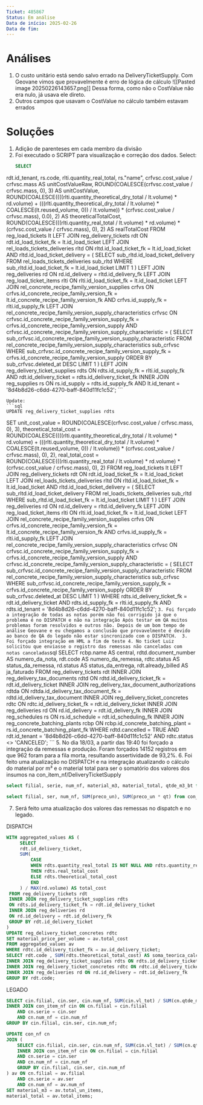 ```yaml
---
Ticket: 485867
Status: Em análise
Data de início: 2025-02-26
Data de fim:
---
```


# Análises
1. O custo unitário está sendo salvo errado na DeliveryTicketSupply. Com Geovane vimos que provavelmente é erro de lógica de cálculo
	![[Pasted image 20250226143657.png]]
	Dessa forma, como não o CostValue não era nulo, já usava ele direto.
2. Outros campos que usavam o CostValue no cálculo também estavam errados

# Soluções
1. Adição de parenteses em cada membro da divisão
2. Foi executado o SCRIPT para visualização e correção dos dados.
	Select:
	```sql
	SELECT
rdt.id_tenant,
rs.code,
rlti.quantity_real_total,
rs."name",
crfvsc.cost_value / crfvsc.mass AS unitCostValueRaw,
ROUND(COALESCE(crfvsc.cost_value / crfvsc.mass, 0), 3) AS unitCostValue,
ROUND(COALESCE((((rlti.quantity_theoretical_dry_total / lt.volume) * rd.volume) + (((rlti.quantity_theoretical_dry_total / lt.volume) * COALESCE(lt.reused_volume, 0)) / lt.volume)) * (crfvsc.cost_value / crfvsc.mass), 0.0), 2) AS theoreticalTotalCost,
ROUND(COALESCE(((rlti.quantity_real_total / lt.volume) * rd.volume) * (crfvsc.cost_value / crfvsc.mass), 0), 2) AS realTotalCost
FROM reg_load_tickets lt
LEFT JOIN reg_delivery_tickets rdt ON rdt.id_load_ticket_fk = lt.id_load_ticket
LEFT JOIN rel_loads_tickets_deliveries rltd ON rltd.id_load_ticket_fk = lt.id_load_ticket AND rltd.id_load_ticket_delivery = (
SELECT sub_rltd.id_load_ticket_delivery
FROM rel_loads_tickets_deliveries sub_rltd
WHERE sub_rltd.id_load_ticket_fk = lt.id_load_ticket
LIMIT 1
)
LEFT JOIN reg_deliveries rd ON rd.id_delivery = rltd.id_delivery_fk
LEFT JOIN reg_load_ticket_items rlti ON rlti.id_load_ticket_fk = lt.id_load_ticket
LEFT JOIN rel_concrete_recipe_family_version_supplies crfvs ON crfvs.id_concrete_recipe_family_version_fk = lt.id_concrete_recipe_family_version_fk AND crfvs.id_supply_fk = rlti.id_supply_fk
LEFT JOIN rel_concrete_recipe_family_version_supply_characteristics crfvsc ON crfvsc.id_concrete_recipe_family_version_supply_fk = crfvs.id_concrete_recipe_family_version_supply AND crfvsc.id_concrete_recipe_family_version_supply_characteristic = (
SELECT sub_crfvsc.id_concrete_recipe_family_version_supply_characteristic
FROM rel_concrete_recipe_family_version_supply_characteristics sub_crfvsc
WHERE sub_crfvsc.id_concrete_recipe_family_version_supply_fk = crfvs.id_concrete_recipe_family_version_supply
ORDER BY sub_crfvsc.deleted_at DESC
LIMIT 1
)
LEFT JOIN reg_delivery_ticket_supplies rdts ON rdts.id_supply_fk = rlti.id_supply_fk AND rdt.id_delivery_ticket = rdts.id_delivery_ticket_fk
INNER JOIN reg_supplies rs ON rs.id_supply = rdts.id_supply_fk
AND lt.id_tenant = '8d4b8d26-c6dd-4270-baff-840d11fc1c52';
	```

	Update:
	```sql
	UPDATE reg_delivery_ticket_supplies rdts
SET
unit_cost_value = ROUND(COALESCE(crfvsc.cost_value / crfvsc.mass, 0), 3),
theoretical_total_cost = ROUND(COALESCE((((rlti.quantity_theoretical_dry_total / lt.volume) * rd.volume) + (((rlti.quantity_theoretical_dry_total / lt.volume) * COALESCE(lt.reused_volume, 0)) / lt.volume)) * (crfvsc.cost_value / crfvsc.mass), 0), 2),
real_total_cost = ROUND(COALESCE(((rlti.quantity_real_total / lt.volume) * rd.volume) * (crfvsc.cost_value / crfvsc.mass), 0), 2)
FROM reg_load_tickets lt
LEFT JOIN reg_delivery_tickets rdt ON rdt.id_load_ticket_fk = lt.id_load_ticket
LEFT JOIN rel_loads_tickets_deliveries rltd
ON rltd.id_load_ticket_fk = lt.id_load_ticket
AND rltd.id_load_ticket_delivery = (
SELECT sub_rltd.id_load_ticket_delivery
FROM rel_loads_tickets_deliveries sub_rltd
WHERE sub_rltd.id_load_ticket_fk = lt.id_load_ticket
LIMIT 1
)
LEFT JOIN reg_deliveries rd ON rd.id_delivery = rltd.id_delivery_fk
LEFT JOIN reg_load_ticket_items rlti
ON rlti.id_load_ticket_fk = lt.id_load_ticket
LEFT JOIN rel_concrete_recipe_family_version_supplies crfvs
ON crfvs.id_concrete_recipe_family_version_fk = lt.id_concrete_recipe_family_version_fk
AND crfvs.id_supply_fk = rlti.id_supply_fk
LEFT JOIN rel_concrete_recipe_family_version_supply_characteristics crfvsc
ON crfvsc.id_concrete_recipe_family_version_supply_fk = crfvs.id_concrete_recipe_family_version_supply
AND crfvsc.id_concrete_recipe_family_version_supply_characteristic = (
SELECT sub_crfvsc.id_concrete_recipe_family_version_supply_characteristic
FROM rel_concrete_recipe_family_version_supply_characteristics sub_crfvsc
WHERE sub_crfvsc.id_concrete_recipe_family_version_supply_fk = crfvs.id_concrete_recipe_family_version_supply
ORDER BY sub_crfvsc.deleted_at DESC
LIMIT 1
)
WHERE rdts.id_delivery_ticket_fk = rdt.id_delivery_ticket
AND rdts.id_supply_fk = rlti.id_supply_fk
AND rdts.id_tenant = '8d4b8d26-c6dd-4270-baff-840d11fc1c52';
	```
3. Foi forçado a integração de todas as notas porém não foi corrigido já que o problema é no DISPATCH e não na integração
	Após testar em QA muitos problemas foram resolvidos e outros não. Depois de um bom tempo de análise Geovane e eu chegamos a conclusão que provavelmente é devido ao banco de QA do legado não estar sincronizado com o DISPATCH. 
3. Foi forçado integração em HML a fim de teste
4. No ticket Luiz solicitou que enviasse o registro das remessas não canceladas com notas canceladas
	```sql
	SELECT rcbp.name AS central, rdtd.document_number AS numero_da_nota, rdt.code AS numero_da_remessa, rdtc.status AS status_da_remessa, rd.status AS status_da_entrega, rdt.already_billed AS ja_faturado FROM reg_delivery_tickets rdt
	INNER JOIN reg_delivery_tax_documents rdtd ON rdtd.id_delivery_ticket_fk = rdt.id_delivery_ticket
	INNER JOIN reg_delivery_tax_document_authorizations rdtda ON rdtda.id_delivery_tax_document_fk = rdtd.id_delivery_tax_document 
	INNER JOIN reg_delivery_ticket_concretes rdtc ON rdtc.id_delivery_ticket_fk = rdt.id_delivery_ticket
	INNER JOIN reg_deliveries rd ON rd.id_delivery = rdt.id_delivery_fk
	INNER JOIN reg_schedules rs ON rs.id_schedule = rdt.id_scheduling_fk
	INNER JOIN reg_concrete_batching_plants rcbp ON rcbp.id_concrete_batching_plant = rs.id_concrete_batching_plant_fk
	WHERE rdtd.cancelled = TRUE AND rdt.id_tenant = '8d4b8d26-c6dd-4270-baff-840d11fc1c52' AND rdtc.status <> 'CANCELED';
	```
5. No dia 18/03, a partir das 19:40 foi forçado a integração da remessas e produção. Foram forçados 14152 registros em que 962 foram para a fila morta, resultando assertividade de 93,2%.
6. Foi feito uma atualização no DISPATCH e na integração atualizando o cálculo do material por m³ e o material total para ser o somatório dos valores dos insumos na con_item_nf/DeliveryTicketSupply
```sql
select filial, serie, num_nf, material_m3, material_total, qtde_m3_bt from con_nf where num_nf = 2428 and filial=1911 and serie=3;

select filial, ser, num_nf, SUM(preco_un), SUM(preco_un * qt) from con_item_nf where num_nf = 2428 and filial=1911 and ser=3 group by num_nf, filial, ser;
```
7. Será feito uma atualização dos valores das remessas no dispatch e no legado.
   
DISPATCH
   ```sql
WITH aggregated_values AS (
		SELECT
		rdt.id_delivery_ticket,
		SUM(
			CASE
			WHEN rdts.quantity_real_total IS NOT NULL AND rdts.quantity_real_total > 0
			THEN rdts.real_total_cost
			ELSE rdts.theoretical_total_cost
			END
		) / MAX(rd.volume) AS total_cost
	FROM reg_delivery_tickets rdt
	INNER JOIN reg_delivery_ticket_supplies rdts
	ON rdts.id_delivery_ticket_fk = rdt.id_delivery_ticket
	INNER JOIN reg_deliveries rd
	ON rd.id_delivery = rdt.id_delivery_fk
	GROUP BY rdt.id_delivery_ticket
)
UPDATE reg_delivery_ticket_concretes rdtc
SET material_price_per_volume = av.total_cost
FROM aggregated_values av
WHERE rdtc.id_delivery_ticket_fk = av.id_delivery_ticket;
SELECT rdt.code , SUM(rdts.theoretical_total_cost) AS soma_teorica_calculada, SUM(rdts.real_total_cost) AS soma_real_calculada, MAX(rdtc.material_price_per_volume) AS preco_por_volume, MAX(rd.volume) AS volume,MAX(rdtc.material_price_per_volume)*MAX(rd.volume) AS valor_total_atual FROM reg_delivery_tickets rdt
INNER JOIN reg_delivery_ticket_supplies rdts ON rdts.id_delivery_ticket_fk = rdt.id_delivery_ticket
INNER JOIN reg_delivery_ticket_concretes rdtc ON rdtc.id_delivery_ticket_fk = rdt.id_delivery_ticket
INNER JOIN reg_deliveries rd ON rd.id_delivery = rdt.id_delivery_fk
GROUP BY rdt.code;
```

LEGADO
```sql
SELECT cin.filial, cin.ser, cin.num_nf, SUM(cin.vl_tot) / SUM(cn.qtde_m3_bt) as total_un_items, SUM(cin.vl_tot) as total_items, MAX(cn.qtde_m3_bt) as volume, MAX(cn.material_m3) as valor_un_atual, MAX(cn.material_total) as valor_total_atual FROM con_nf cn
INNER JOIN con_item_nf cin ON cn.filial = cin.filial
	AND cn.serie = cin.ser
    AND cn.num_nf = cin.num_nf
GROUP BY cin.filial, cin.ser, cin.num_nf;

UPDATE con_nf cn
JOIN (
	SELECT cin.filial, cin.ser, cin.num_nf, SUM(cin.vl_tot) / SUM(cn.qtde_m3_bt) as total_un_items, SUM(cin.vl_tot) as total_items, MAX(cn.qtde_m3_bt) as volume FROM con_nf cn
	INNER JOIN con_item_nf cin ON cn.filial = cin.filial
	AND cn.serie = cin.ser
    AND cn.num_nf = cin.num_nf
	GROUP BY cin.filial, cin.ser, cin.num_nf
) av ON cn.filial = av.filial
	AND cn.serie = av.ser
    AND cn.num_nf = av.num_nf
SET material_m3 = av.total_un_items,
material_total = av.total_items;
```

